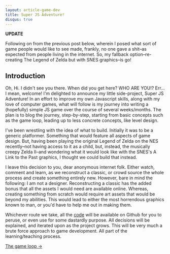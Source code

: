 ```yaml
---
layout: article-game-dev
title: Super JS Adventure!
disqus: true
---
```


__UPDATE__

Following on from the previous post below, wherein I posed what sort of game people would like to see made, frankly, no one gave a shit–as expected from people living in the internet. So, my fallback option–re-creating The Legend of Zelda but with SNES graphics–is go!

## Introduction

Oh, Hi. I didn't see you there. When did you get here? WHO ARE YOU!? Err... I mean, welcome! I'm delighted to announce my little side-project, Super JS Adventure! In an effort to improve my own Javascript skills, along with my love of computer games, what will follow is my journey into writing a (hopefully) simple JS game over the course of several weeks/months. The plan is to blog the journey, step-by-step, starting from basic concepts such as the game loop, leading up to less concrete concepts, like level design.

I've been wrestling with the idea of what to build. Initially it was to be a generic platformer. Something that would feature all aspects of game design. But, having been playing the original Legend of Zelda on the NES recently–not having access to it as a child, but, instead, the musically creepy Zelda II–and wondering what it would look like with the SNES's A Link to the Past graphics, I thought we could build that instead.

I leave this decision to you, dear anonymous internet folk. Either watch, comment and learn, as we reconstruct a classic, or crowd source the whole process and create something entirely new. However, bare in mind the following: I am not a designer. Reconstructing a classic has the added bonus that all the assets I would need are available online. Whereas, creating something from scratch would require art assets that would be beyond my abilities. This would lead to either the most horrendous graphics known to man, or you'd have to help me out in making them.

Whichever route we take, all the [code](http://github.com/gablaxian/super-js-adventure) will be available on Github for you to peruse, or even use for some dastardly purpose. All decisions will be explained, and iterated upon as the project grows. This will be very much a brute force approach to game development. All part of the learning/teaching process.

<div class="pagination clearfix">
    <a class="right" href="/articles/creating-a-game-with-javascript/the-game-loop.html">The game loop &rarr;</a>
</div>